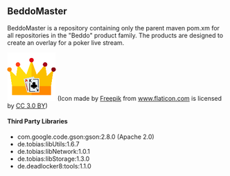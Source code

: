 ## BeddoMaster

BeddoMaster is a repository containing only the parent maven pom.xm for all repositories in the "Beddo" product family. The products are designed to create an overlay for a poker live stream.

![](/build/resources/icon_112x112.png) (Icon made by <a href="http://www.freepik.com" title="Freepik">Freepik</a> from <a href="https://www.flaticon.com/" title="Flaticon">www.flaticon.com</a> is licensed by <a href="http://creativecommons.org/licenses/by/3.0/" title="Creative Commons BY 3.0" target="_blank">CC 3.0 BY</a>)


#### Third Party Libraries

* com.google.code.gson:gson:2.8.0 (Apache 2.0)
* de.tobias:libUtils:1.6.7
* de.tobias:libNetwork:1.0.1
* de.tobias:libStorage:1.3.0
* de.deadlocker8:tools:1.1.0